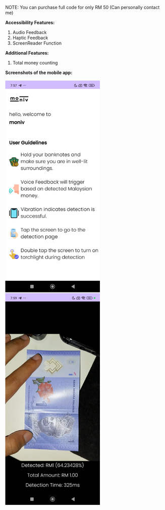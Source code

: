 
NOTE: You can purchase full code for only RM 50 (Can personally contact me)

**Accessibility Features:**
1. Audio Feedback
2. Haptic Feedback
3. ScreenReader Function

**Additional Features:**
1. Total money counting


**Screenshots of the mobile app:**
<br><br>
<img src="ss_2.jpg" width="300" style="margin:auto;text-align:center;"/>
<img src="ss_1.jpg" width="300" style="margin:auto;text-align:center;"/>


